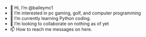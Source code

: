 - 👋 Hi, I’m @baileymc1
- 👀 I’m interested in pc gaming, golf, and computer programming
- 🌱 I’m currently learning Python coding.
- 💞️ I’m looking to collaborate on nothing as of yet
- 📫 How to reach me messages on here.

<!---
baileymc1/baileymc1 is a ✨ special ✨ repository because its `README.md` (this file) appears on your GitHub profile.
You can click the Preview link to take a look at your changes.
--->
